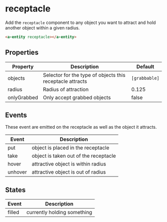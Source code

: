 # receptacle

Add the `receptacle` component to any object you want to attract and hold another object within a given radius.

```html
<a-entity receptacle></a-entity>
```


## Properties

| Property    | Description                                               | Default       |
| ----------- | --------------------------------------------------------- | ------------- |
| objects     | Selector for the type of objects this receptacle attracts | `[grabbable]` |
| radius      | Radius of attraction                                      | 0.125         |
| onlyGrabbed | Only accept grabbed objects                               | false         |


## Events

These event are emitted on the receptacle as well as the object it attracts.

| Event   | Description                                                    |
| ------- | -------------------------------------------------------------- |
| put     | object is placed in the receptacle                |
| take    | object is taken out of the receptacle             |
| hover   | attractive object is within radius                |
| unhover | attractive object is out of radius                |


## States

| Event  | Description                 |
| ------ | --------------------------- |
| filled | currently holding something |
